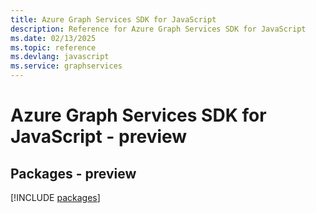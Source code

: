 ```yaml
---
title: Azure Graph Services SDK for JavaScript
description: Reference for Azure Graph Services SDK for JavaScript
ms.date: 02/13/2025
ms.topic: reference
ms.devlang: javascript
ms.service: graphservices
---
```

# Azure Graph Services SDK for JavaScript - preview
## Packages - preview
[!INCLUDE [packages](graph-services-index.md)]